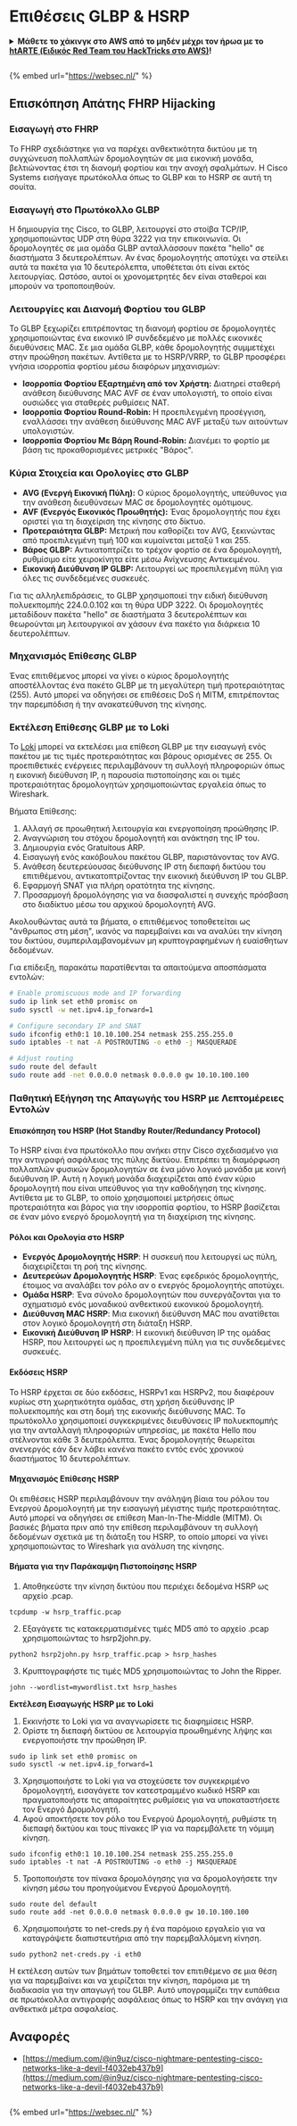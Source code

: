 # Επιθέσεις GLBP & HSRP

<details>

<summary><strong>Μάθετε το χάκινγκ στο AWS από το μηδέν μέχρι τον ήρωα με το</strong> <a href="https://training.hacktricks.xyz/courses/arte"><strong>htARTE (Ειδικός Red Team του HackTricks στο AWS)</strong></a><strong>!</strong></summary>

Άλλοι τρόποι υποστήριξης του HackTricks:

* Αν θέλετε να δείτε την **εταιρεία σας διαφημισμένη στο HackTricks** ή να **κατεβάσετε το HackTricks σε μορφή PDF** ελέγξτε τα [**ΣΧΕΔΙΑ ΣΥΝΔΡΟΜΗΣ**](https://github.com/sponsors/carlospolop)!
* Αποκτήστε το [**επίσημο PEASS & HackTricks swag**](https://peass.creator-spring.com)
* Ανακαλύψτε [**την Οικογένεια PEASS**](https://opensea.io/collection/the-peass-family), τη συλλογή μας από αποκλειστικά [**NFTs**](https://opensea.io/collection/the-peass-family)
* **Εγγραφείτε** στην 💬 [**ομάδα Discord**](https://discord.gg/hRep4RUj7f) ή στην [**ομάδα τηλεγραφήματος**](https://t.me/peass) ή **ακολουθήστε** μας στο **Twitter** 🐦 [**@hacktricks_live**](https://twitter.com/hacktricks_live)**.**
* **Μοιραστείτε τα χάκινγκ κόλπα σας υποβάλλοντας PRs** στα [**HackTricks**](https://github.com/carlospolop/hacktricks) και [**HackTricks Cloud**](https://github.com/carlospolop/hacktricks-cloud) αποθετήρια του github.

</details>

<figure><img src="/.gitbook/assets/WebSec_1500x400_10fps_21sn_lightoptimized_v2.gif" alt=""><figcaption></figcaption></figure>

{% embed url="https://websec.nl/" %}

## Επισκόπηση Απάτης FHRP Hijacking

### Εισαγωγή στο FHRP
Το FHRP σχεδιάστηκε για να παρέχει ανθεκτικότητα δικτύου με τη συγχώνευση πολλαπλών δρομολογητών σε μια εικονική μονάδα, βελτιώνοντας έτσι τη διανομή φορτίου και την ανοχή σφαλμάτων. Η Cisco Systems εισήγαγε πρωτόκολλα όπως το GLBP και το HSRP σε αυτή τη σουίτα.

### Εισαγωγή στο Πρωτόκολλο GLBP
Η δημιουργία της Cisco, το GLBP, λειτουργεί στο στοίβα TCP/IP, χρησιμοποιώντας UDP στη θύρα 3222 για την επικοινωνία. Οι δρομολογητές σε μια ομάδα GLBP ανταλλάσσουν πακέτα "hello" σε διαστήματα 3 δευτερολέπτων. Αν ένας δρομολογητής αποτύχει να στείλει αυτά τα πακέτα για 10 δευτερόλεπτα, υποθέτεται ότι είναι εκτός λειτουργίας. Ωστόσο, αυτοί οι χρονομετρητές δεν είναι σταθεροί και μπορούν να τροποποιηθούν.

### Λειτουργίες και Διανομή Φορτίου του GLBP
Το GLBP ξεχωρίζει επιτρέποντας τη διανομή φορτίου σε δρομολογητές χρησιμοποιώντας ένα εικονικό IP συνδεδεμένο με πολλές εικονικές διευθύνσεις MAC. Σε μια ομάδα GLBP, κάθε δρομολογητής συμμετέχει στην προώθηση πακέτων. Αντίθετα με το HSRP/VRRP, το GLBP προσφέρει γνήσια ισορροπία φορτίου μέσω διαφόρων μηχανισμών:

- **Ισορροπία Φορτίου Εξαρτημένη από τον Χρήστη:** Διατηρεί σταθερή ανάθεση διεύθυνσης MAC AVF σε έναν υπολογιστή, το οποίο είναι ουσιώδες για σταθερές ρυθμίσεις NAT.
- **Ισορροπία Φορτίου Round-Robin:** Η προεπιλεγμένη προσέγγιση, εναλλάσσει την ανάθεση διεύθυνσης MAC AVF μεταξύ των αιτούντων υπολογιστών.
- **Ισορροπία Φορτίου Με Βάρη Round-Robin:** Διανέμει το φορτίο με βάση τις προκαθορισμένες μετρικές "Βάρος".

### Κύρια Στοιχεία και Ορολογίες στο GLBP
- **AVG (Ενεργή Εικονική Πύλη):** Ο κύριος δρομολογητής, υπεύθυνος για την ανάθεση διευθύνσεων MAC σε δρομολογητές ομότιμους.
- **AVF (Ενεργός Εικονικός Προωθητής):** Ένας δρομολογητής που έχει οριστεί για τη διαχείριση της κίνησης στο δίκτυο.
- **Προτεραιότητα GLBP:** Μετρική που καθορίζει τον AVG, ξεκινώντας από προεπιλεγμένη τιμή 100 και κυμαίνεται μεταξύ 1 και 255.
- **Βάρος GLBP:** Αντικατοπτρίζει το τρέχον φορτίο σε ένα δρομολογητή, ρυθμίσιμο είτε χειροκίνητα είτε μέσω Ανίχνευσης Αντικειμένου.
- **Εικονική Διεύθυνση IP GLBP:** Λειτουργεί ως προεπιλεγμένη πύλη για όλες τις συνδεδεμένες συσκευές.

Για τις αλληλεπιδράσεις, το GLBP χρησιμοποιεί την ειδική διεύθυνση πολυεκπομπής 224.0.0.102 και τη θύρα UDP 3222. Οι δρομολογητές μεταδίδουν πακέτα "hello" σε διαστήματα 3 δευτερολέπτων και θεωρούνται μη λειτουργικοί αν χάσουν ένα πακέτο για διάρκεια 10 δευτερολέπτων.

### Μηχανισμός Επίθεσης GLBP
Ένας επιτιθέμενος μπορεί να γίνει ο κύριος δρομολογητής αποστέλλοντας ένα πακέτο GLBP με τη μεγαλύτερη τιμή προτεραιότητας (255). Αυτό μπορεί να οδηγήσει σε επιθέσεις DoS ή MITM, επιτρέποντας την παρεμπόδιση ή την ανακατεύθυνση της κίνησης.

### Εκτέλεση Επίθεσης GLBP με το Loki
Το [Loki](https://github.com/raizo62/loki_on_kali) μπορεί να εκτελέσει μια επίθεση GLBP με την εισαγωγή ενός πακέτου με τις τιμές προτεραιότητας και βάρους ορισμένες σε 255. Οι προεπιθετικές ενέργειες περιλαμβάνουν τη συλλογή πληροφοριών όπως η εικονική διεύθυνση IP, η παρουσία πιστοποίησης και οι τιμές προτεραιότητας δρομολογητών χρησιμοποιώντας εργαλεία όπως το Wireshark.

Βήματα Επίθεσης:
1. Αλλαγή σε προωθητική λειτουργία και ενεργοποίηση προώθησης IP.
2. Αναγνώριση του στόχου δρομολογητή και ανάκτηση της IP του.
3. Δημιουργία ενός Gratuitous ARP.
4. Εισαγωγή ενός κακόβουλου πακέτου GLBP, παριστάνοντας τον AVG.
5. Ανάθεση δευτερεύουσας διεύθυνσης IP στη διεπαφή δικτύου του επιτιθέμενου, αντικατοπτρίζοντας την εικονική διεύθυνση IP του GLBP.
6. Εφαρμογή SNAT για πλήρη ορατότητα της κίνησης.
7. Προσαρμογή δρομολόγησης για να διασφαλιστεί η συνεχής πρόσβαση στο διαδίκτυο μέσω του αρχικού δρομολογητή AVG.

Ακολουθώντας αυτά τα βήματα, ο επιτιθέμενος τοποθετείται ως "άνθρωπος στη μέση", ικανός να παρεμβαίνει και να αναλύει την κίνηση του δικτύου, συμπεριλαμβανομένων μη κρυπτογραφημένων ή ευαίσθητων δεδομένων.

Για επίδειξη, παρακάτω παρατίθενται τα απαιτούμενα αποσπάσματα εντολών:
```bash
# Enable promiscuous mode and IP forwarding
sudo ip link set eth0 promisc on
sudo sysctl -w net.ipv4.ip_forward=1

# Configure secondary IP and SNAT
sudo ifconfig eth0:1 10.10.100.254 netmask 255.255.255.0
sudo iptables -t nat -A POSTROUTING -o eth0 -j MASQUERADE

# Adjust routing
sudo route del default
sudo route add -net 0.0.0.0 netmask 0.0.0.0 gw 10.10.100.100
```
### Παθητική Εξήγηση της Απαγωγής του HSRP με Λεπτομέρειες Εντολών

#### Επισκόπηση του HSRP (Hot Standby Router/Redundancy Protocol)
Το HSRP είναι ένα πρωτόκολλο που ανήκει στην Cisco σχεδιασμένο για την αντιγραφή ασφάλειας της πύλης δικτύου. Επιτρέπει τη διαμόρφωση πολλαπλών φυσικών δρομολογητών σε ένα μόνο λογικό μονάδα με κοινή διεύθυνση IP. Αυτή η λογική μονάδα διαχειρίζεται από έναν κύριο δρομολογητή που είναι υπεύθυνος για την καθοδήγηση της κίνησης. Αντίθετα με το GLBP, το οποίο χρησιμοποιεί μετρήσεις όπως προτεραιότητα και βάρος για την ισορροπία φορτίου, το HSRP βασίζεται σε έναν μόνο ενεργό δρομολογητή για τη διαχείριση της κίνησης.

#### Ρόλοι και Ορολογία στο HSRP
- **Ενεργός Δρομολογητής HSRP**: Η συσκευή που λειτουργεί ως πύλη, διαχειρίζεται τη ροή της κίνησης.
- **Δευτερεύων Δρομολογητής HSRP**: Ένας εφεδρικός δρομολογητής, έτοιμος να αναλάβει τον ρόλο αν ο ενεργός δρομολογητής αποτύχει.
- **Ομάδα HSRP**: Ένα σύνολο δρομολογητών που συνεργάζονται για το σχηματισμό ενός μοναδικού ανθεκτικού εικονικού δρομολογητή.
- **Διεύθυνση MAC HSRP**: Μια εικονική διεύθυνση MAC που ανατίθεται στον λογικό δρομολογητή στη διάταξη HSRP.
- **Εικονική Διεύθυνση IP HSRP**: Η εικονική διεύθυνση IP της ομάδας HSRP, που λειτουργεί ως η προεπιλεγμένη πύλη για τις συνδεδεμένες συσκευές.

#### Εκδόσεις HSRP
Το HSRP έρχεται σε δύο εκδόσεις, HSRPv1 και HSRPv2, που διαφέρουν κυρίως στη χωρητικότητα ομάδας, στη χρήση διεύθυνσης IP πολυεκπομπής και στη δομή της εικονικής διεύθυνσης MAC. Το πρωτόκολλο χρησιμοποιεί συγκεκριμένες διευθύνσεις IP πολυεκπομπής για την ανταλλαγή πληροφοριών υπηρεσίας, με πακέτα Hello που στέλνονται κάθε 3 δευτερόλεπτα. Ένας δρομολογητής θεωρείται ανενεργός εάν δεν λάβει κανένα πακέτο εντός ενός χρονικού διαστήματος 10 δευτερολέπτων.

#### Μηχανισμός Επίθεσης HSRP
Οι επιθέσεις HSRP περιλαμβάνουν την ανάληψη βίαια του ρόλου του Ενεργού Δρομολογητή με την εισαγωγή μέγιστης τιμής προτεραιότητας. Αυτό μπορεί να οδηγήσει σε επίθεση Man-In-The-Middle (MITM). Οι βασικές βήματα πριν από την επίθεση περιλαμβάνουν τη συλλογή δεδομένων σχετικά με τη διάταξη του HSRP, το οποίο μπορεί να γίνει χρησιμοποιώντας το Wireshark για ανάλυση της κίνησης.

#### Βήματα για την Παράκαμψη Πιστοποίησης HSRP
1. Αποθηκεύστε την κίνηση δικτύου που περιέχει δεδομένα HSRP ως αρχείο .pcap.
```shell
tcpdump -w hsrp_traffic.pcap
```
2. Εξαγάγετε τις κατακερματισμένες τιμές MD5 από το αρχείο .pcap χρησιμοποιώντας το hsrp2john.py.
```shell
python2 hsrp2john.py hsrp_traffic.pcap > hsrp_hashes
```
3. Κρυπτογραφήστε τις τιμές MD5 χρησιμοποιώντας το John the Ripper.
```shell
john --wordlist=mywordlist.txt hsrp_hashes
```

**Εκτέλεση Εισαγωγής HSRP με το Loki**

1. Εκκινήστε το Loki για να αναγνωρίσετε τις διαφημίσεις HSRP.
2. Ορίστε τη διεπαφή δικτύου σε λειτουργία προωθημένης λήψης και ενεργοποιήστε την προώθηση IP.
```shell
sudo ip link set eth0 promisc on
sudo sysctl -w net.ipv4.ip_forward=1
```
3. Χρησιμοποιήστε το Loki για να στοχεύσετε τον συγκεκριμένο δρομολογητή, εισαγάγετε τον κατεστραμμένο κωδικό HSRP και πραγματοποιήστε τις απαραίτητες ρυθμίσεις για να υποκαταστήσετε τον Ενεργό Δρομολογητή.
4. Αφού αποκτήσετε τον ρόλο του Ενεργού Δρομολογητή, ρυθμίστε τη διεπαφή δικτύου και τους πίνακες IP για να παρεμβάλετε τη νόμιμη κίνηση.
```shell
sudo ifconfig eth0:1 10.10.100.254 netmask 255.255.255.0
sudo iptables -t nat -A POSTROUTING -o eth0 -j MASQUERADE
```
5. Τροποποιήστε τον πίνακα δρομολόγησης για να δρομολογήσετε την κίνηση μέσω του προηγούμενου Ενεργού Δρομολογητή.
```shell
sudo route del default
sudo route add -net 0.0.0.0 netmask 0.0.0.0 gw 10.10.100.100
```
6. Χρησιμοποιήστε το net-creds.py ή ένα παρόμοιο εργαλείο για να καταγράψετε διαπιστευτήρια από την παρεμβαλλόμενη κίνηση.
```shell
sudo python2 net-creds.py -i eth0
```

Η εκτέλεση αυτών των βημάτων τοποθετεί τον επιτιθέμενο σε μια θέση για να παρεμβαίνει και να χειρίζεται την κίνηση, παρόμοια με τη διαδικασία για την απαγωγή του GLBP. Αυτό υπογραμμίζει την ευπάθεια σε πρωτόκολλα αντιγραφής ασφάλειας όπως το HSRP και την ανάγκη για ανθεκτικά μέτρα ασφαλείας.

## Αναφορές
- [https://medium.com/@in9uz/cisco-nightmare-pentesting-cisco-networks-like-a-devil-f4032eb437b9](https://medium.com/@in9uz/cisco-nightmare-pentesting-cisco-networks-like-a-devil-f4032eb437b9)

<figure><img src="/.gitbook/assets/WebSec_1500x400_10fps_21sn_lightoptimized_v2.gif" alt=""><figcaption></figcaption></figure>

{% embed url="https://websec.nl/" %}
